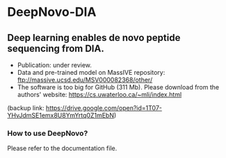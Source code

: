 # DeepNovo-DIA

## Deep learning enables de novo peptide sequencing from DIA.

- Publication: under review.
- Data and pre-trained model on MassIVE repository: ftp://massive.ucsd.edu/MSV000082368/other/
- The software is too big for GitHub (311 Mb). Please download from the authors' website: https://cs.uwaterloo.ca/~mli/index.html

(backup link: https://drive.google.com/open?id=1T07-YHvJdmSE1emx8U8YmYrtq0Z1mEbN)

### How to use DeepNovo?

Please refer to the documentation file.
